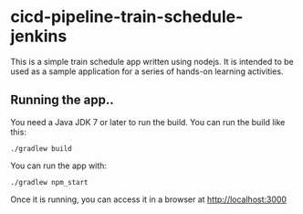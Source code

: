 # cicd-pipeline-train-schedule-jenkins

This is a simple train schedule app written using nodejs. It is intended to be used as a sample application for a series of hands-on learning activities.

## Running the app..

You need a Java JDK 7 or later to run the build. You can run the build like this:

    ./gradlew build

You can run the app with:

    ./gradlew npm_start

Once it is running, you can access it in a browser at [http://localhost:3000](http://localhost:3000)

